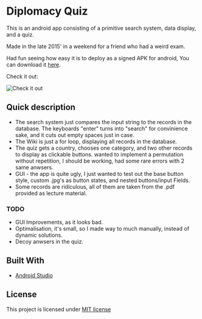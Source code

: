 # Diplomacy Quiz

This is an android app consisting of a primitive search system, data display, and a quiz.

Made in the late 2015' in a weekend for a friend who had a weird exam. 

Had fun seeing how easy it is to deploy as a signed APK for android, You can download it [here](http://gftruj.nazwa.pl/diplomacypls/app-release.apk). 

Check it out:

![Check it out](https://j.gifs.com/xGXOjq.gif)
## Quick description

* The search system just compares the input string to the records in the database. The keyboards "enter" turns into "search" for convinience sake, and it cuts out empty spaces just in case.
* The Wiki is just a for loop, displaying all records in the database.
* The quiz gets a country, chooses one category, and two other records to display as clickable buttons.
wanted to implement a permutation without repetition, I should be working, had some rare errors with 2 same anwsers. 
* GUI - the app is quite ugly, I just wanted to test out the base button style, custom .jpg's as button states, and nested buttons/input Fields.
* Some records are ridiculous, all of them are taken from the .pdf provided as lecture material.


### TODO

* GUI Improvements, as it looks bad.
* Optimalisation, it's small, so I made way to much manually, instead of dynamic solutions.
* Decoy anwsers in the quiz.

## Built With

* [Android Studio](https://developer.android.com/studio/index.html) 


## License

This project is licensed under [MIT license](LICENSE)

